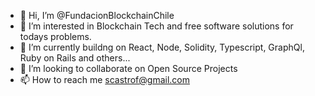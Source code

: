 - 👋 Hi, I’m @FundacionBlockchainChile
- 👀 I’m interested in Blockchain Tech and free software solutions for todays problems.
- 🌱 I’m currently buildng on React, Node, Solidity, Typescript, GraphQl, Ruby on Rails and others...
- 💞️ I’m looking to collaborate on Open Source Projects
- 📫 How to reach me scastrof@gmail.com

<!---
FundacionBlockchainChile/FundacionBlockchainChile is a ✨ special ✨ repository because its `README.md` (this file) appears on your GitHub profile.
You can click the Preview link to take a look at your changes.
--->
